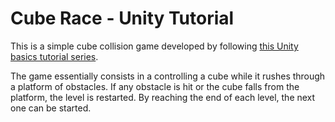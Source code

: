 # Cube Race - Unity Tutorial

This is a simple cube collision game developed by following [this Unity basics tutorial series](https://www.youtube.com/watch?v=j48LtUkZRjU&list=PLPV2KyIb3jR53Jce9hP7G5xC4O9AgnOuL).

The game essentially consists in a controlling a cube while it rushes through a platform of obstacles. If any obstacle is hit or the cube falls from the platform, the level is restarted. By reaching the end of each level, the next one can be started.